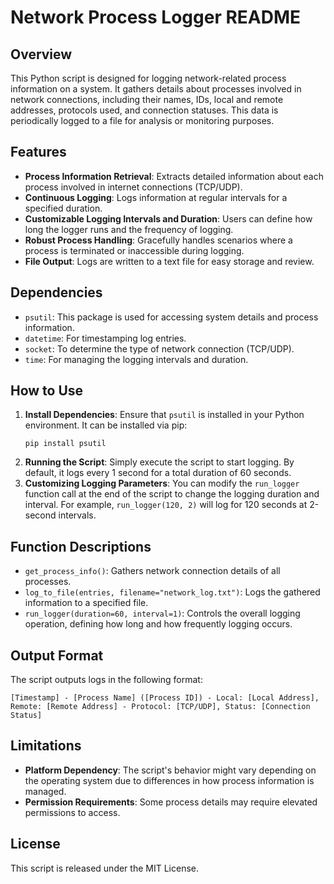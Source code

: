 # Network Process Logger README

## Overview
This Python script is designed for logging network-related process information on a system. It gathers details about processes involved in network connections, including their names, IDs, local and remote addresses, protocols used, and connection statuses. This data is periodically logged to a file for analysis or monitoring purposes.

## Features
- **Process Information Retrieval**: Extracts detailed information about each process involved in internet connections (TCP/UDP).
- **Continuous Logging**: Logs information at regular intervals for a specified duration.
- **Customizable Logging Intervals and Duration**: Users can define how long the logger runs and the frequency of logging.
- **Robust Process Handling**: Gracefully handles scenarios where a process is terminated or inaccessible during logging.
- **File Output**: Logs are written to a text file for easy storage and review.

## Dependencies
- `psutil`: This package is used for accessing system details and process information.
- `datetime`: For timestamping log entries.
- `socket`: To determine the type of network connection (TCP/UDP).
- `time`: For managing the logging intervals and duration.

## How to Use
1. **Install Dependencies**: Ensure that `psutil` is installed in your Python environment. It can be installed via pip:
   ```
   pip install psutil
   ```
2. **Running the Script**: Simply execute the script to start logging. By default, it logs every 1 second for a total duration of 60 seconds.
3. **Customizing Logging Parameters**: You can modify the `run_logger` function call at the end of the script to change the logging duration and interval. For example, `run_logger(120, 2)` will log for 120 seconds at 2-second intervals.

## Function Descriptions
- `get_process_info()`: Gathers network connection details of all processes.
- `log_to_file(entries, filename="network_log.txt")`: Logs the gathered information to a specified file.
- `run_logger(duration=60, interval=1)`: Controls the overall logging operation, defining how long and how frequently logging occurs.

## Output Format
The script outputs logs in the following format:
```
[Timestamp] - [Process Name] ([Process ID]) - Local: [Local Address], Remote: [Remote Address] - Protocol: [TCP/UDP], Status: [Connection Status]
```

## Limitations
- **Platform Dependency**: The script's behavior might vary depending on the operating system due to differences in how process information is managed.
- **Permission Requirements**: Some process details may require elevated permissions to access.

## License
This script is released under the MIT License. 
